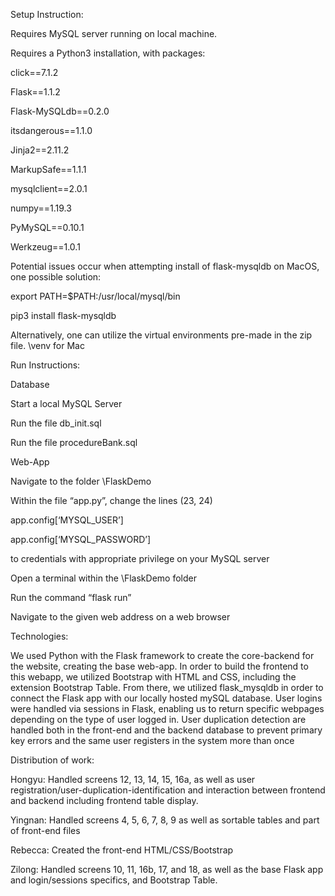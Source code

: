 Setup Instruction: 

Requires MySQL server running on local machine. 

Requires a Python3 installation, with packages: 

click==7.1.2 

Flask==1.1.2 

Flask-MySQLdb==0.2.0 

itsdangerous==1.1.0 

Jinja2==2.11.2 

MarkupSafe==1.1.1 

mysqlclient==2.0.1 

numpy==1.19.3 

PyMySQL==0.10.1 

Werkzeug==1.0.1 



Potential issues occur when attempting install of flask-mysqldb on MacOS, one possible solution: 

export PATH=$PATH:/usr/local/mysql/bin  

pip3 install flask-mysqldb 

 

Alternatively, one can utilize the virtual environments pre-made in the zip file. \venv for Mac

Run Instructions: 

Database 

Start a local MySQL Server 

Run the file db_init.sql 

Run the file procedureBank.sql 


Web-App 

Navigate to the folder \FlaskDemo 

Within the file “app.py”, change the lines (23, 24)  

app.config[‘MYSQL_USER’] 

app.config[‘MYSQL_PASSWORD’]  

to credentials with appropriate privilege on your MySQL server 

Open a terminal within the \FlaskDemo folder 

Run the command “flask run” 

Navigate to the given web address on a web browser 

 

 

 

Technologies: 

We used Python with the Flask framework to create the core-backend for the website, creating the base web-app. In order to build the frontend to this webapp, we utilized Bootstrap with HTML and CSS, including the extension Bootstrap Table. From there, we utilized flask_mysqldb in order to connect the Flask app with our locally hosted mySQL database. User logins were handled via sessions in Flask, enabling us to return specific webpages depending on the type of user logged in. User duplication detection are handled both in the front-end and the backend database to prevent primary key errors and the same user registers in the system more than once 

 

Distribution of work: 

Hongyu: Handled screens 12, 13, 14, 15, 16a, as well as user registration/user-duplication-identification and interaction between frontend and backend including frontend table display.

Yingnan: Handled screens 4, 5, 6, 7, 8, 9 as well as sortable tables and part of front-end files 

Rebecca: Created the front-end HTML/CSS/Bootstrap 

Zilong: Handled screens 10, 11, 16b, 17, and 18, as well as the base Flask app and login/sessions specifics, and Bootstrap Table.

 

 

 

 

 
